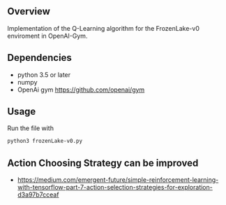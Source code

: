 ## Overview
Implementation of the Q-Learning algorithm for the FrozenLake-v0 enviroment in OpenAI-Gym.

## Dependencies  
* python 3.5 or later
* numpy  
* OpenAi gym https://github.com/openai/gym

## Usage
Run the file with
```sh
python3 frozenLake-v0.py
```
## Action Choosing Strategy can be improved
* https://medium.com/emergent-future/simple-reinforcement-learning-with-tensorflow-part-7-action-selection-strategies-for-exploration-d3a97b7cceaf
